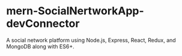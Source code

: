 # mern-SocialNertworkApp-devConnector
A social network platform using Node.js, Express, React, Redux, and MongoDB along with ES6+.
